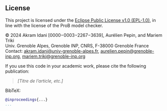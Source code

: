 ## License

This project is licensed under the [Eclipse Public License v1.0 (EPL-1.0)](https://www.eclipse.org/legal/epl-v10.html), in line with the license of the ProB model checker.

© 2024 Akram Idani [0000−0003−2267−3639], Aurélien Pepin, and Mariem Triki  
Univ. Grenoble Alpes, Grenoble INP, CNRS, F-38000 Grenoble France  
Contact: akram.idani@univ-grenoble-alpes.fr, aurelien.pepin@grenoble-inp.org, mariem.triki@grenoble-inp.org

If you use this code in your academic work, please cite the following publication:

> _[Titre de l’article, etc.]_

BibTeX:
```bibtex
@inproceedings{...}
...
